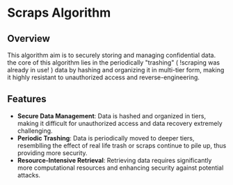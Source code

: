 # Scraps Algorithm

## Overview

This algorithm aim is to securely storing and managing confidential data. the core of this algorithm lies in the periodically "trashing"  ( !scraping was already in use! ) data  by hashing and organizing it in multi-tier form, making it highly resistant to unauthorized access and reverse-engineering.

## Features

- **Secure Data Management**: Data is hashed and organized in tiers, making it difficult for unauthorized access and data recovery extremely challenging.
- **Periodic Trashing**: Data is periodically moved to deeper tiers, resemblling the effect of real life trash or scraps continue to pile up, thus providing more security.
- **Resource-Intensive Retrieval**: Retrieving data requires significantly more computational resources and enhancing security against potential attacks.

